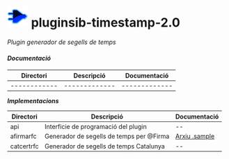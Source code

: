 # ![Logo](https://github.com/GovernIB/maven/raw/binaris/pluginsib/projectinfo_Attachments/icon.jpg) pluginsib-timestamp-2.0
*Plugin generador de segells de temps*


#### ***Documentació***
Directori | Descripció | Documentació
------------ | ------------- | -------------
------------ | ------------- | -------------

***Implementacions***

Directori | Descripció | Documentació
------------ | ------------- | -------------
api | Interficie de programació del plugin | --
afirmarfc | Generador de segells de temps per @Firma| [Arxiu .sample](../tree/pluginsib-timestamp-2.0/afirmarfc/test.properties.sample)
catcertrfc | Generador de segells de temps Catalunya | --


